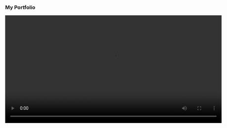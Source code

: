 ### My Portfolio

<video width="700" controls>
  <source src="./src/assets/Screen Recording 2025-01-20 164843 - Copy - Trim.mp4" type="video/mp4">
  Your browser does not support the video tag.
</video>

